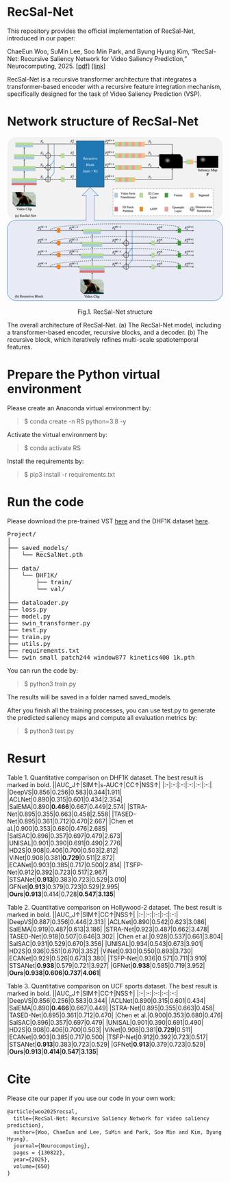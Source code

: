 # RecSal-Net

This repository provides the official implementation of RecSal-Net, introduced in our paper:

ChaeEun Woo, SuMin Lee, Soo Min Park, and Byung Hyung Kim,
“RecSal-Net: Recursive Saliency Network for Video Saliency Prediction,” Neurocomputing, 2025. [[pdf]](https://drive.google.com/file/d/1ORnd-DOUdnswFdbK5MxwNlGsBUKuQLLY) [[link]](https://www.sciencedirect.com/science/article/pii/S0925231225014948) 


RecSal-Net is a recursive transformer architecture that integrates a transformer-based encoder with a recursive feature integration mechanism, specifically designed for the task of Video Saliency Prediction (VSP).

# Network structure of RecSal-Net

<div align="center">
<img src="./images/Fig1.png" alt="RecSal-Net structure" width=600>

Fig.1. RecSal-Net structure
</div>

The overall architecture of RecSal-Net. (a) The RecSal-Net model, including a transformer-based encoder, recursive blocks, and a decoder. (b) The recursive block, which iteratively refines multi-scale spatiotemporal features.

# Prepare the Python virtual environment

Please create an Anaconda virtual environment by:

> $ conda create -n RS python=3.8 -y

Activate the virtual environment by:

> $ conda activate RS

Install the requirements by:

> $ pip3 install -r requirements.txt

# Run the code

Please download the pre-trained VST [here](https://github.com/Zhongdao/Video-Swin-Transformer) and the DHF1K dataset [here](https://github.com/wenguanwang/DHF1K).

<pre>
Project/
│
├── saved_models/
│   └── RecSalNet.pth
│
├── data/
│   └── DHF1K/
│       ├── train/
│       └── val/
│
├── dataloader.py
├── loss.py
├── model.py
├── swin_transformer.py
├── test.py
├── train.py
├── utils.py
├── requirements.txt
└── swin_small_patch244_window877_kinetics400_1k.pth
</pre>

You can run the code by:
> $ python3 train.py

The results will be saved in a folder named saved_models.

After you finish all the training processes, you can use test.py to generate the predicted saliency maps and compute all evaluation metrics by:
> $ python3 test.py

# Resurt
Table 1. Quantitative comparison on DHF1K dataset. The best result is marked in bold.
||AUC_J↑|SIM↑|s-AUC↑|CC↑|NSS↑|
|:-|:-:|:-:|:-:|:-:|:-:|
|DeepVS|0.856|0.256|0.583|0.344|1.911|
|ACLNet|0.890|0.315|0.601|0.434|2.354|
|SalEMA|0.890|**0.466**|0.667|0.449|2.574|
|STRA-Net|0.895|0.355|0.663|0.458|2.558|
|TASED-Net|0.895|0.361|0.712|0.470|2.667|
|Chen et al.|0.900|0.353|0.680|0.476|2.685|
|SalSAC|0.896|0.357|0.697|0.479|2.673|
|UNISAL|0.901|0.390|0.691|0.490|2.776|
|HD2S|0.908|0.406|0.700|0.503|2.812|
|ViNet|0.908|0.381|**0.729**|0.511|2.872|
|ECANet|0.903|0.385|0.717|0.500|2.814|
|TSFP-Net|0.912|0.392|0.723|0.517|2.967|
|STSANet|**0.913**|0.383|0.723|0.529|3.010|
|GFNet|**0.913**|0.379|0.723|0.529|2.995|
|**Ours**|**0.913**|0.414|0.728|**0.547**|**3.135**|

Table 2. Quantitative comparison on Hollywood-2 dataset. The best result is marked in bold.
||AUC_J↑|SIM↑|CC↑|NSS↑|
|:-|:-:|:-:|:-:|:-:|
|DeepVS|0.887|0.356|0.446|2.313|
|ACLNet|0.890|0.542|0.623|3.086|
|SalEMA|0.919|0.487|0.613|3.186|
|STRA-Net|0.923|0.487|0.662|3.478|
|TASED-Net|0.918|0.507|0.646|3.302|
|Chen et al.|0.928|0.537|0.661|3.804|
|SalSAC|0.931|0.529|0.670|3.356|
|UNISAL|0.934|0.543|0.673|3.901|
|HD2S|0.936|0.551|0.670|3.352|
|ViNet|0.930|0.550|0.693|3.730|
|ECANet|0.929|0.526|0.673|3.380|
|TSFP-Net|0.936|0.571|0.711|3.910|
|STSANet|**0.938**|0.579|0.721|3.927|
|GFNet|**0.938**|0.585|0.719|3.952|
|**Ours**|**0.938**|**0.606**|**0.737**|**4.061**|

Table 3. Quantitative comparison on UCF sports dataset. The best result is marked in bold.
||AUC_J↑|SIM↑|CC↑|NSS↑|
|:-|:-:|:-:|:-:|:-:|
|DeepVS|0.856|0.256|0.583|0.344|
|ACLNet|0.890|0.315|0.601|0.434|
|SalEMA|0.890|**0.466**|0.667|0.449|
|STRA-Net|0.895|0.355|0.663|0.458|
|TASED-Net|0.895|0.361|0.712|0.470|
|Chen et al.|0.900|0.353|0.680|0.476|
|SalSAC|0.896|0.357|0.697|0.479|
|UNISAL|0.901|0.390|0.691|0.490|
|HD2S|0.908|0.406|0.700|0.503|
|ViNet|0.908|0.381|**0.729**|0.511|
|ECANet|0.903|0.385|0.717|0.500|
|TSFP-Net|0.912|0.392|0.723|0.517|
|STSANet|**0.913**|0.383|0.723|0.529|
|GFNet|**0.913**|0.379|0.723|0.529|
|**Ours**|**0.913**|**0.414**|**0.547**|**3.135**|

# Cite

Please cite our paper if you use our code in your own work:
```
@article{woo2025recsal,
  title={RecSal-Net: Recursive Saliency Network for video saliency prediction},
  author={Woo, ChaeEun and Lee, SuMin and Park, Soo Min and Kim, Byung Hyung},
  journal={Neurocomputing},
  pages = {130822},
  year={2025},
  volume={650}
}

```
